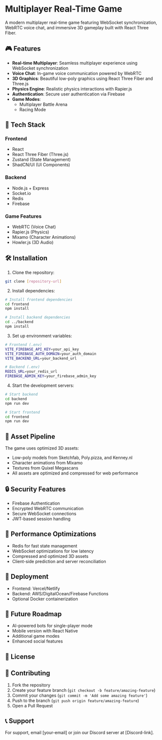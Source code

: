 # Multiplayer Real-Time Game

A modern multiplayer real-time game featuring WebSocket synchronization, WebRTC voice chat, and immersive 3D gameplay built with React Three Fiber.

## 🎮 Features

- **Real-time Multiplayer**: Seamless multiplayer experience using WebSocket synchronization
- **Voice Chat**: In-game voice communication powered by WebRTC
- **3D Graphics**: Beautiful low-poly graphics using React Three Fiber and Three.js
- **Physics Engine**: Realistic physics interactions with Rapier.js
- **Authentication**: Secure user authentication via Firebase
- **Game Modes**: 
  - Multiplayer Battle Arena
  - Racing Mode

## 🚀 Tech Stack

### Frontend
- React
- React Three Fiber (Three.js)
- Zustand (State Management)
- ShadCN/UI (UI Components)

### Backend
- Node.js + Express
- Socket.io
- Redis
- Firebase

### Game Features
- WebRTC (Voice Chat)
- Rapier.js (Physics)
- Mixamo (Character Animations)
- Howler.js (3D Audio)

## 🛠️ Installation

1. Clone the repository:
```bash
git clone [repository-url]
```

2. Install dependencies:
```bash
# Install frontend dependencies
cd frontend
npm install

# Install backend dependencies
cd ../backend
npm install
```

3. Set up environment variables:
```bash
# Frontend (.env)
VITE_FIREBASE_API_KEY=your_api_key
VITE_FIREBASE_AUTH_DOMAIN=your_auth_domain
VITE_BACKEND_URL=your_backend_url

# Backend (.env)
REDIS_URL=your_redis_url
FIREBASE_ADMIN_KEY=your_firebase_admin_key
```

4. Start the development servers:
```bash
# Start backend
cd backend
npm run dev

# Start frontend
cd frontend
npm run dev
```

## 🎨 Asset Pipeline

The game uses optimized 3D assets:
- Low-poly models from Sketchfab, Poly.pizza, and Kenney.nl
- Character animations from Mixamo
- Textures from Quixel Megascans
- All assets are optimized and compressed for web performance

## 🔒 Security Features

- Firebase Authentication
- Encrypted WebRTC communication
- Secure WebSocket connections
- JWT-based session handling

## 🌟 Performance Optimizations

- Redis for fast state management
- WebSocket optimizations for low latency
- Compressed and optimized 3D assets
- Client-side prediction and server reconciliation

## 🔄 Deployment

- Frontend: Vercel/Netlify
- Backend: AWS/DigitalOcean/Firebase Functions
- Optional Docker containerization

## 🎯 Future Roadmap

- AI-powered bots for single-player mode
- Mobile version with React Native
- Additional game modes
- Enhanced social features

## 📝 License


## 👥 Contributing

1. Fork the repository
2. Create your feature branch (`git checkout -b feature/amazing-feature`)
3. Commit your changes (`git commit -m 'Add some amazing feature'`)
4. Push to the branch (`git push origin feature/amazing-feature`)
5. Open a Pull Request

## 📞 Support

For support, email [your-email] or join our Discord server at [Discord-link]. 